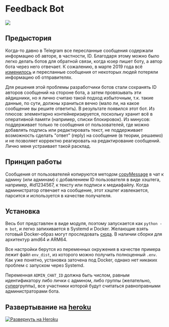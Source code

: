 # Feedback Bot

<a href="https://hub.docker.com/r/groosha/telegram-feedback-bot"><img src="https://img.shields.io/badge/Docker%20Hub-telegram--feedback--bot-blue"></a>   


## Предыстория

Когда-то давно в Telegram все пересланные сообщения содержали информацию об авторе, в частности, ID. Благодаря этому 
можно было легко делать ботов для обратной связи, когда юзер пишет боту, а автор бота через него отвечает. К сожалению, 
в марте 2019 года всё [изменилось](https://telegram.org/blog/unsend-privacy-emoji#anonymous-forwarding) и пересланные сообщения 
от некоторых людей потеряли информацию об отправителях. 

Для решения этой проблемы разработчики ботов стали сохранять ID авторов сообщений на стороне бота, а затем провязывать 
эти айдишники, но я лично считаю такой подход избыточным, т.к. такие данные, по сути, должны храниться вечно (мало ли, 
на какое сообщение вы решите ответить). В результате появился этот бот. Из плюсов: элементарно контейнеризируется, поскольку 
хранит всё в оперативной памяти (например, списки блокировок). Из минусов: поддерживает только те сообщения 
от пользователей, где можно добавлять подпись или редактировать текст, не поддерживает возможность сделать "ответ" (reply) 
на сообщение (в теории, решаемо) и не позволяет корректно реагировать на редактирование сообщений. Лично меня устраивает 
такой расклад.

## Принцип работы

Сообщения от пользователей копируются методом [copyMessage](https://core.telegram.org/bots/api#copymessage) 
в чат к админу (или админам) с добавлением ID пользователя в виде хэштега, например, #id1234567, к тексту или подписи 
к медиафайлу. Когда администратор отвечает на сообщение, этот хэштег извлекается, парсится и используется в качестве 
получателя.

## Установка 

Весь бот представлен в виде модуля, поэтому запускается как `python -m bot`, и легко запихивается в Systemd и Docker. 
Желающие взять готовый Docker-образ могут проследовать [сюда](https://hub.docker.com/r/groosha/telegram-feedback-bot). 
В наличии сборки для архитектур amd64 и ARM64.

Все настройки берутся из переменных окружения в качестве примера лежит файл `env_dist`, из которого можно получить 
полноценный `.env`. Как уже понятно, установка заточена под Docker, однако нет никаких проблем с запуском через Systemd.

Переменная `ADMIN_CHAT_ID` должна быть числом, равным идентификатору либо лички с админом, либо группы 
(желательно, <u>супер</u>группы), все участники которой будут считаться равноправными администраторами бота.

## Развертывание на [heroku](https://heroku.com)

[![Развернуть на Heroku](https://www.herokucdn.com/deploy/button.svg)](https://heroku.com/deploy?template=https://github.com/Mehavoid/telegram-feedback-bot/tree/add-xyinoku)

